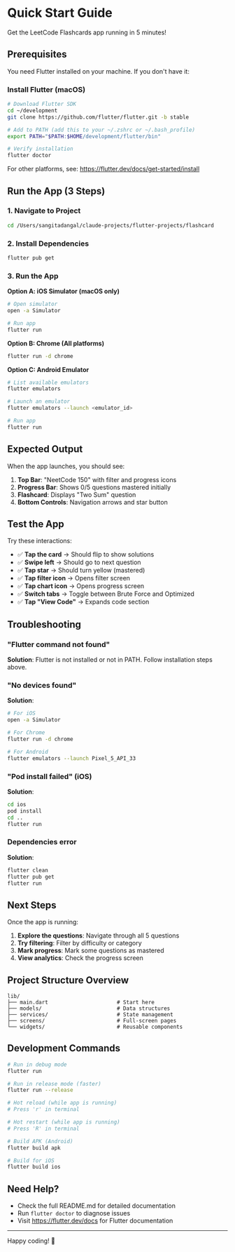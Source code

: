 # Quick Start Guide

Get the LeetCode Flashcards app running in 5 minutes!

## Prerequisites

You need Flutter installed on your machine. If you don't have it:

### Install Flutter (macOS)

```bash
# Download Flutter SDK
cd ~/development
git clone https://github.com/flutter/flutter.git -b stable

# Add to PATH (add this to your ~/.zshrc or ~/.bash_profile)
export PATH="$PATH:$HOME/development/flutter/bin"

# Verify installation
flutter doctor
```

For other platforms, see: https://flutter.dev/docs/get-started/install

## Run the App (3 Steps)

### 1. Navigate to Project

```bash
cd /Users/sangitadangal/claude-projects/flutter-projects/flashcard
```

### 2. Install Dependencies

```bash
flutter pub get
```

### 3. Run the App

**Option A: iOS Simulator (macOS only)**
```bash
# Open simulator
open -a Simulator

# Run app
flutter run
```

**Option B: Chrome (All platforms)**
```bash
flutter run -d chrome
```

**Option C: Android Emulator**
```bash
# List available emulators
flutter emulators

# Launch an emulator
flutter emulators --launch <emulator_id>

# Run app
flutter run
```

## Expected Output

When the app launches, you should see:

1. **Top Bar**: "NeetCode 150" with filter and progress icons
2. **Progress Bar**: Shows 0/5 questions mastered initially
3. **Flashcard**: Displays "Two Sum" question
4. **Bottom Controls**: Navigation arrows and star button

## Test the App

Try these interactions:

- ✅ **Tap the card** → Should flip to show solutions
- ✅ **Swipe left** → Should go to next question
- ✅ **Tap star** → Should turn yellow (mastered)
- ✅ **Tap filter icon** → Opens filter screen
- ✅ **Tap chart icon** → Opens progress screen
- ✅ **Switch tabs** → Toggle between Brute Force and Optimized
- ✅ **Tap "View Code"** → Expands code section

## Troubleshooting

### "Flutter command not found"

**Solution**: Flutter is not installed or not in PATH. Follow installation steps above.

### "No devices found"

**Solution**:
```bash
# For iOS
open -a Simulator

# For Chrome
flutter run -d chrome

# For Android
flutter emulators --launch Pixel_5_API_33
```

### "Pod install failed" (iOS)

**Solution**:
```bash
cd ios
pod install
cd ..
flutter run
```

### Dependencies error

**Solution**:
```bash
flutter clean
flutter pub get
flutter run
```

## Next Steps

Once the app is running:

1. **Explore the questions**: Navigate through all 5 questions
2. **Try filtering**: Filter by difficulty or category
3. **Mark progress**: Mark some questions as mastered
4. **View analytics**: Check the progress screen

## Project Structure Overview

```
lib/
├── main.dart                      # Start here
├── models/                        # Data structures
├── services/                      # State management
├── screens/                       # Full-screen pages
└── widgets/                       # Reusable components
```

## Development Commands

```bash
# Run in debug mode
flutter run

# Run in release mode (faster)
flutter run --release

# Hot reload (while app is running)
# Press 'r' in terminal

# Hot restart (while app is running)
# Press 'R' in terminal

# Build APK (Android)
flutter build apk

# Build for iOS
flutter build ios
```

## Need Help?

- Check the full README.md for detailed documentation
- Run `flutter doctor` to diagnose issues
- Visit https://flutter.dev/docs for Flutter documentation

---

Happy coding! 🚀
